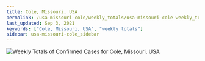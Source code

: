 ```yaml
---
title: Cole, Missouri, USA
permalink: /usa-missouri-cole/weekly_totals/usa-missouri-cole-weekly_totals.html
last_updated: Sep 3, 2021
keywords: ["Cole, Missouri, USA", "weekly totals"]
sidebar: usa-missouri-cole_sidebar
---
```


![Weekly Totals of Confirmed Cases for Cole, Missouri, USA](/covid_tracker/images/graphs/usa-missouri-cole-weekly_totals_graph.png)
